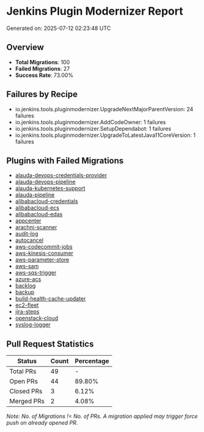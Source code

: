 
# Jenkins Plugin Modernizer Report
Generated on: 2025-07-12 02:23:48 UTC

## Overview
- **Total Migrations**: 100
- **Failed Migrations**: 27
- **Success Rate**: 73.00%

## Failures by Recipe
- io.jenkins.tools.pluginmodernizer.UpgradeNextMajorParentVersion: 24 failures
- io.jenkins.tools.pluginmodernizer.AddCodeOwner: 1 failures
- io.jenkins.tools.pluginmodernizer.SetupDependabot: 1 failures
- io.jenkins.tools.pluginmodernizer.UpgradeToLatestJava11CoreVersion: 1 failures

## Plugins with Failed Migrations
- [alauda-devops-credentials-provider](../alauda-devops-credentials-provider/reports/failed_migrations.csv)
- [alauda-devops-pipeline](../alauda-devops-pipeline/reports/failed_migrations.csv)
- [alauda-kubernetes-support](../alauda-kubernetes-support/reports/failed_migrations.csv)
- [alauda-pipeline](../alauda-pipeline/reports/failed_migrations.csv)
- [alibabacloud-credentials](../alibabacloud-credentials/reports/failed_migrations.csv)
- [alibabacloud-ecs](../alibabacloud-ecs/reports/failed_migrations.csv)
- [alibabacloud-edas](../alibabacloud-edas/reports/failed_migrations.csv)
- [appcenter](../appcenter/reports/failed_migrations.csv)
- [arachni-scanner](../arachni-scanner/reports/failed_migrations.csv)
- [audit-log](../audit-log/reports/failed_migrations.csv)
- [autocancel](../autocancel/reports/failed_migrations.csv)
- [aws-codecommit-jobs](../aws-codecommit-jobs/reports/failed_migrations.csv)
- [aws-kinesis-consumer](../aws-kinesis-consumer/reports/failed_migrations.csv)
- [aws-parameter-store](../aws-parameter-store/reports/failed_migrations.csv)
- [aws-sam](../aws-sam/reports/failed_migrations.csv)
- [aws-sqs-trigger](../aws-sqs-trigger/reports/failed_migrations.csv)
- [azure-acs](../azure-acs/reports/failed_migrations.csv)
- [backlog](../backlog/reports/failed_migrations.csv)
- [backup](../backup/reports/failed_migrations.csv)
- [build-health-cache-updater](../build-health-cache-updater/reports/failed_migrations.csv)
- [ec2-fleet](../ec2-fleet/reports/failed_migrations.csv)
- [jira-steps](../jira-steps/reports/failed_migrations.csv)
- [openstack-cloud](../openstack-cloud/reports/failed_migrations.csv)
- [syslog-logger](../syslog-logger/reports/failed_migrations.csv)

## Pull Request Statistics

| Status | Count | Percentage |
|--------|-------|------------|
| Total PRs | 49 | - |
| Open PRs | 44 | 89.80% |
| Closed PRs | 3 | 6.12% |
| Merged PRs | 2 | 4.08% |


*Note: No. of Migrations != No. of PRs. A migration applied may trigger force push on already opened PR.*
